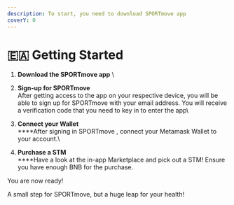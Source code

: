 ```yaml
---
description: To start, you need to download SPORTmove app
coverY: 0
---
```


# 🇪🇦 Getting Started

1. **Download the SPORTmove app** \

2. **Sign-up for SPORTmove**\
   After getting access to the app on your respective device, you will be able to sign up for SPORTmove with your email address. You will receive a verification code that you need to key in to enter the app\

3. **Connect your Wallet**\
   ****After signing in SPORTmove , connect your Metamask Wallet to your account.\

4. **Purchase a STM**\
   ****Have a look at the in-app Marketplace and pick out a STM! Ensure you have enough BNB for the purchase.

You are now ready!

A small step for SPORTmove, but a huge leap for your health!
